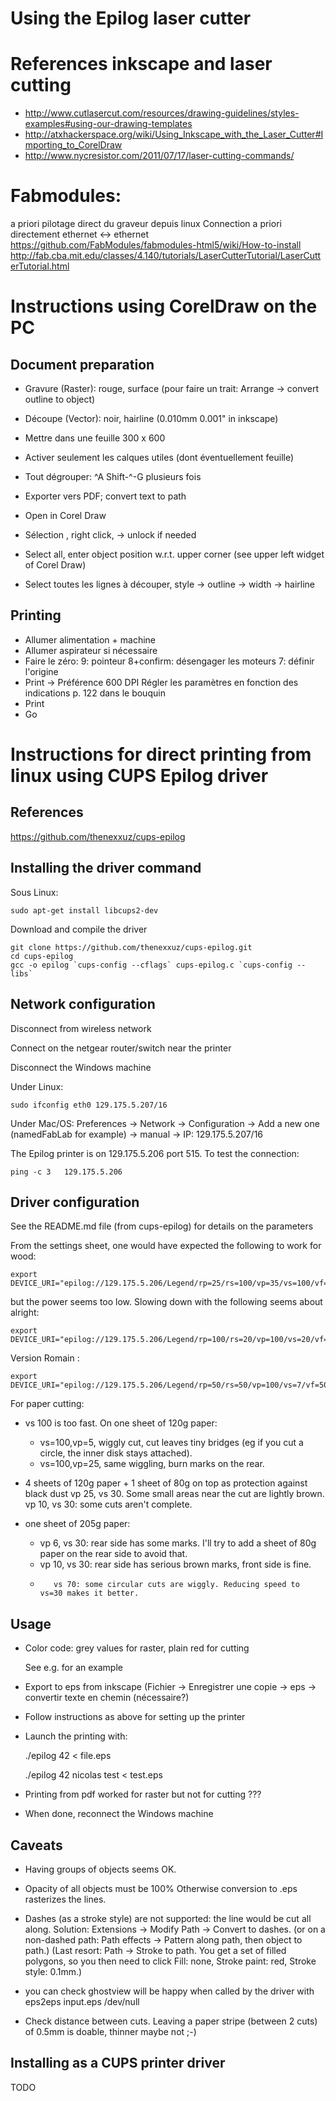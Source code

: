 Using the Epilog laser cutter
=============================

# References inkscape and laser cutting

- http://www.cutlasercut.com/resources/drawing-guidelines/styles-examples#using-our-drawing-templates
- http://atxhackerspace.org/wiki/Using_Inkscape_with_the_Laser_Cutter#Importing_to_CorelDraw
- http://www.nycresistor.com/2011/07/17/laser-cutting-commands/

# Fabmodules:

   a priori pilotage direct du graveur depuis linux
   Connection a priori directement ethernet <-> ethernet
https://github.com/FabModules/fabmodules-html5/wiki/How-to-install
http://fab.cba.mit.edu/classes/4.140/tutorials/LaserCutterTutorial/LaserCutterTutorial.html

# Instructions using CorelDraw on the PC

## Document preparation

 - Gravure (Raster): rouge, surface  (pour faire un trait: Arrange ->
   convert outline to object)
 - Découpe (Vector): noir, hairline (0.010mm 0.001" in inkscape)
 - Mettre dans une feuille 300 x 600
 - Activer seulement les calques utiles (dont éventuellement feuille)
 - Tout dégrouper: ^A Shift-^-G plusieurs fois
 - Exporter vers PDF; convert text to path

 - Open in Corel Draw
 - Sélection , right click, -> unlock if needed
 - Select all, enter object position w.r.t. upper corner (see upper left widget of Corel Draw)
 - Select toutes les lignes à découper, style -> outline -> width -> hairline

## Printing

 - Allumer alimentation + machine
 - Allumer aspirateur si nécessaire
 - Faire le zéro:
   9: pointeur
   8+confirm: désengager les moteurs 
   7: définir l'origine
 - Print -> Préférence
   600 DPI
   Régler les paramètres en fonction des indications p. 122 dans le bouquin
 - Print
 - Go

# Instructions for direct printing from linux using CUPS Epilog driver

## References

   https://github.com/thenexxuz/cups-epilog

## Installing the driver command


Sous Linux:

    sudo apt-get install libcups2-dev

Download and compile the driver

    git clone https://github.com/thenexxuz/cups-epilog.git
    cd cups-epilog
    gcc -o epilog `cups-config --cflags` cups-epilog.c `cups-config --libs`

## Network configuration

Disconnect from wireless network

Connect on the netgear router/switch near the printer

Disconnect the Windows machine

Under Linux:

    sudo ifconfig eth0 129.175.5.207/16

Under Mac/OS: Preferences -> Network -> Configuration -> Add a new one
(namedFabLab for example) -> manual -> IP: 129.175.5.207/16

The Epilog printer is on 129.175.5.206 port 515. To test the connection:

    ping -c 3   129.175.5.206

## Driver configuration

See the README.md file (from cups-epilog) for details on the parameters

From the settings sheet, one would have expected the following to work for wood:

    export DEVICE_URI="epilog://129.175.5.206/Legend/rp=25/rs=100/vp=35/vs=100/vf=500/rm=grey" 

but the power seems too low. Slowing down with the following seems
about alright:

    export DEVICE_URI="epilog://129.175.5.206/Legend/rp=100/rs=20/vp=100/vs=20/vf=500/rm=grey"

Version Romain :

    export DEVICE_URI="epilog://129.175.5.206/Legend/rp=50/rs=50/vp=100/vs=7/vf=500/rm=grey"

For paper cutting:

  - vs 100 is too fast. On one sheet of 120g paper:

      - vs=100,vp=5, wiggly cut, cut leaves tiny bridges (eg if you cut a circle, the inner disk stays attached).
      - vs=100,vp=25, same wiggling, burn marks on the rear.


  - 4 sheets of 120g paper + 1 sheet of 80g on top as protection against black dust
    vp 25, vs 30. Some small areas near the cut are lightly brown.
    vp 10, vs 30: some cuts aren't complete.

  - one sheet of 205g paper:

      - vp  6, vs 30: rear side has some marks. I'll try to add a sheet of 80g paper on the rear side to avoid that.
      - vp 10, vs 30: rear side has serious brown marks, front side is fine.
      -        vs 70: some circular cuts are wiggly. Reducing speed to vs=30 makes it better.

## Usage

- Color code: grey values for raster, plain red for cutting

  See e.g. [](test.eps) for an example

- Export to eps from inkscape (Fichier -> Enregistrer une copie ->
  eps -> convertir texte en chemin (nécessaire?)

- Follow instructions as above for setting up the printer

- Launch the printing with:

    ./epilog 42 <user> <jobname> < file.eps

    ./epilog 42 nicolas test < test.eps

- Printing from pdf worked for raster but not for cutting ???


- When done, reconnect the Windows machine

## Caveats

- Having groups of objects seems OK.

- Opacity of all objects must be 100%
  Otherwise conversion to .eps rasterizes the lines.

- Dashes (as a stroke style) are not supported: the line would be cut all along.
  Solution: Extensions → Modify Path → Convert to dashes.
  (or on a non-dashed path: Path effects → Pattern along path, then object to path.)
  (Last resort: Path -> Stroke to path.
   You get a set of filled polygons, so you then need to click
   Fill: none, Stroke paint: red, Stroke style: 0.1mm.)

- you can check ghostview will be happy when called by the driver with
  eps2eps input.eps /dev/null

- Check distance between cuts.
  Leaving a paper stripe (between 2 cuts) of 0.5mm is doable, thinner maybe not ;-)

## Installing as a CUPS printer driver

TODO

